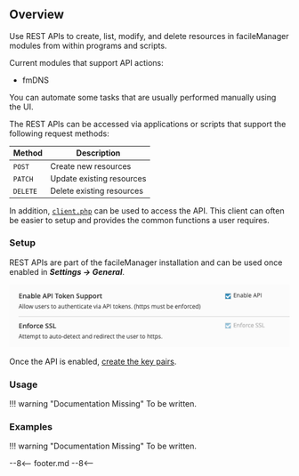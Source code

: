 ## Overview
Use REST APIs to create, list, modify, and delete resources in facileManager modules from within programs and scripts.

Current modules that support API actions:

* fmDNS

You can automate some tasks that are usually performed manually using the UI.

The REST APIs can be accessed via applications or scripts that support the following request methods:

| Method | Description |
|--------|-------------|
| `POST` | Create new resources |
| `PATCH` | Update existing resources |
| `DELETE` | Delete existing resources |

In addition, [`client.php`](./client.php.md) can be used to access the API. This client can often be easier to setup and provides the common functions a user requires.

### Setup
REST APIs are part of the facileManager installation and can be used once enabled in **_Settings → General_**.

![Enable API](../images/api/EnableAPI.png)

Once the API is enabled, [create the key pairs](./auth.md).

### Usage
!!! warning "Documentation Missing"
    To be written.

### Examples
!!! warning "Documentation Missing"
    To be written.

--8<--
footer.md
--8<--
